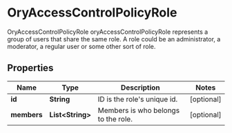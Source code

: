 

# OryAccessControlPolicyRole

OryAccessControlPolicyRole oryAccessControlPolicyRole represents a group of users that share the same role. A role could be an administrator, a moderator, a regular user or some other sort of role.
## Properties

Name | Type | Description | Notes
------------ | ------------- | ------------- | -------------
**id** | **String** | ID is the role&#39;s unique id. |  [optional]
**members** | **List&lt;String&gt;** | Members is who belongs to the role. |  [optional]



